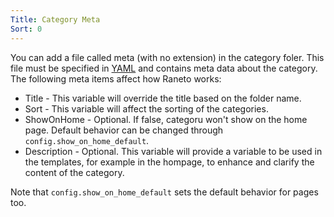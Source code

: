 ```yaml
---
Title: Category Meta
Sort: 0
---
```


You can add a file called meta (with no extension) in the category foler. This file must be specified in [YAML](https://yaml.org/spec/1.2.2/) and contains meta data about the category. The following meta items affect how Raneto works:

 * Title - This variable will override the title based on the folder name.
 * Sort - This variable will affect the sorting of the categories.
 * ShowOnHome - Optional. If false, categoru won't show on the home page. Default behavior can be changed through `config.show_on_home_default`.
 * Description - Optional. This variable will provide a variable to be used in the templates, for example in the hompage, to enhance and clarify the content of the category.

Note that `config.show_on_home_default` sets the default behavior for pages too.
